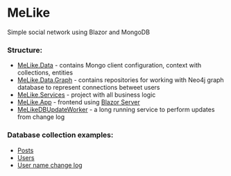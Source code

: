 # MeLike
Simple social network using Blazor and MongoDB

### Structure:
- [MeLike.Data](https://github.com/BohdanBuhrii/MeLike/tree/master/MeLike.Data) - contains Mongo client configuration, context with collections, entities
- [MeLike.Data.Graph](https://github.com/BohdanBuhrii/MeLike/tree/master/MeLike.Data.Graph) - contains repositories for working with Neo4j graph database to represent connections betweet users
- [MeLike.Services](https://github.com/BohdanBuhrii/MeLike/tree/master/MeLike.Services) - project with all business logic
- [MeLike.App](https://github.com/BohdanBuhrii/MeLike/tree/master/MeLike.App) - frontend using [Blazor Server](https://dotnet.microsoft.com/apps/aspnet/web-apps/blazor)
- [MeLikeDBUpdateWorker](https://github.com/BohdanBuhrii/MeLike/tree/master/MeLikeDBUpdateWorker) - a long running service to perform updates from change log

### Database collection examples:
- [Posts](https://github.com/BohdanBuhrii/MeLike/blob/master/MeLike.Data/CollectionExamples/posts.json)
- [Users](https://github.com/BohdanBuhrii/MeLike/blob/master/MeLike.Data/CollectionExamples/users.json)
- [User name change log](https://github.com/BohdanBuhrii/MeLike/blob/master/MeLike.Data/CollectionExamples/usernamechangelog.json)
